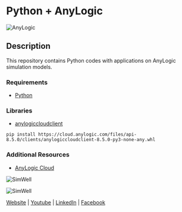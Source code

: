 # Python + AnyLogic

![AnyLogic](https://upload.wikimedia.org/wikipedia/en/thumb/1/11/AnyLogic_7_vector_logo.svg/1200px-AnyLogic_7_vector_logo.svg.png)

## Description
This repository contains Python codes with applications on AnyLogic simulation models.

### Requirements
* [Python](https://www.python.org)

### Libraries
* [anylogiccloudclient](https://cloud.anylogic.com/files/api-8.5.0/docs/index.html#1-overview)

`pip install https://cloud.anylogic.com/files/api-8.5.0/clients/anylogiccloudclient-8.5.0-py3-none-any.whl`

### Additional Resources
* [AnyLogic Cloud](https://cloud.anylogic.com/models?public=true)

![SimWell](https://media-exp1.licdn.com/dms/image/C4E0BAQGP9l9lsqfYNg/company-logo_200_200/0?e=2159024400&v=beta&t=kdxnTipM9sItchXhm0lh0-qKi_SxbBabr07SmxnIq0w)

![SimWell](https://cdn.statically.io/img/www.simwell.io/wp-content/uploads/2020/06/Simwell-Logo-Small.png?w=200&quality=100&f=auto)

[Website](https://www.simwell.io/en/) | [Youtube](https://www.youtube.com/c/SimwellConsultingTechnologies/videos) | [LinkedIn](https://www.linkedin.com/company/simwell-consulting-&-technologies-inc-/) | [Facebook](https://www.facebook.com/simwellConsultingTechnologies/)
